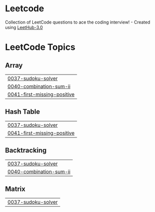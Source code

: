 # Leetcode
Collection of LeetCode questions to ace the coding interview! - Created using [LeetHub-3.0](https://github.com/raphaelheinz/LeetHub-3.0)

<!---LeetCode Topics Start-->
# LeetCode Topics
## Array
|  |
| ------- |
| [0037-sudoku-solver](https://github.com/teomz/Leetcode/tree/master/0037-sudoku-solver) |
| [0040-combination-sum-ii](https://github.com/teomz/Leetcode/tree/master/0040-combination-sum-ii) |
| [0041-first-missing-positive](https://github.com/teomz/Leetcode/tree/master/0041-first-missing-positive) |
## Hash Table
|  |
| ------- |
| [0037-sudoku-solver](https://github.com/teomz/Leetcode/tree/master/0037-sudoku-solver) |
| [0041-first-missing-positive](https://github.com/teomz/Leetcode/tree/master/0041-first-missing-positive) |
## Backtracking
|  |
| ------- |
| [0037-sudoku-solver](https://github.com/teomz/Leetcode/tree/master/0037-sudoku-solver) |
| [0040-combination-sum-ii](https://github.com/teomz/Leetcode/tree/master/0040-combination-sum-ii) |
## Matrix
|  |
| ------- |
| [0037-sudoku-solver](https://github.com/teomz/Leetcode/tree/master/0037-sudoku-solver) |
<!---LeetCode Topics End-->
